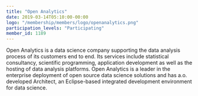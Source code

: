 ```yaml
---
title: "Open Analytics"
date: 2019-03-14T05:10:00-00:00
logo: "/membership/members/logo/openanalytics.png"
participation_levels: "Participating"
member_id: 1189
---
```


Open Analytics is a data science company supporting the data analysis process of its customers end to end. Its services include statistical consultancy, scientific programming, application development as well as the hosting of data analysis platforms. Open Analytics is a leader in the enterprise deployment of open source data science solutions and has a.o. developed Architect, an Eclipse-based integrated development environment for data science.